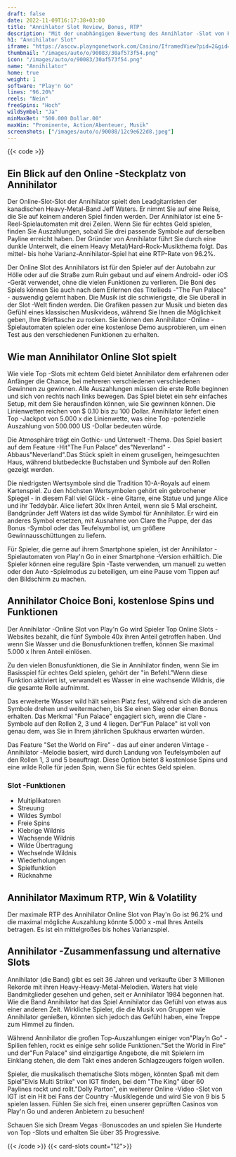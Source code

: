 ```yaml
---
draft: false
date: 2022-11-09T16:17:38+03:00
title: "Annihlator Slot Review, Bonus, RTP"
description: "Mit der unabhängigen Bewertung des Annihlator -Slot von Play'n Go können Sie kostenlos oder echtes Geld spielen und hier einen Bonus erhalten!"
h1: "Annihilator Slot"
iframe: "https://asccw.playngonetwork.com/Casino/IframedView?pid=2&gid=annihilator&lang=en_US&practice=1&channel=desktop&div=flashobject&width=100%25&height=100%25&user=&password=&ctx=&demo=2&brand=&lobby=&rccurrentsessiontime=0&rcintervaltime=0&rcaccounthistoryurl=&rccontinueurl=&rcexiturl=&rchistoryurlmode=&autoplaylimits=0&autoplayreset=0&callback=flashCallback&rcmga=&resourcelevel=0&hasjackpots=False&country=&pauseplay=&playlimit=&selftest=&sessiontime=&coreweburl=https://asccw.playngonetwork.com/&showpoweredby=True"
thumbnail: "/images/auto/o/90083/30af573f54.png"
icon: "/images/auto/o/90083/30af573f54.png"
name: "Annihilator"
home: true
weight: 1
software: "Play'n Go"
lines: "96.20%"
reels: "Nein"
freeSpins: "Hoch"
wildSymbol: "Ja"
minMaxBet: "500.000 Dollar.00"
maxWin: "Prominente, Action/Abenteuer, Musik"
screenshots: ["/images/auto/o/90088/12c9e622d8.jpeg"]
---
```


{{< code >}}<h2>Ein Blick auf den Online -Steckplatz von Annihilator</h2><p>Der Online-Slot-Slot der Annihilator spielt den Leadgitarristen der kanadischen Heavy-Metal-Band Jeff Waters. Er nimmt Sie auf eine Reise, die Sie auf keinem anderen Spiel finden werden. Der Annihilator ist eine 5-Reel-Spielautomaten mit drei Zeilen. Wenn Sie für echtes Geld spielen, finden Sie Auszahlungen, sobald Sie drei passende Symbole auf derselben Payline erreicht haben. Der Gründer von Annihilator führt Sie durch eine dunkle Unterwelt, die einem Heavy Metal/Hard-Rock-Musikthema folgt. Das mittel- bis hohe Varianz-Annihilator-Spiel hat eine RTP-Rate von 96.2%.</p><p>Der Online Slot des Annihilators ist für den Spieler auf der Autobahn zur Hölle oder auf die Straße zum Ruin gebaut und auf einem Android- oder iOS -Gerät verwendet, ohne die vielen Funktionen zu verlieren. Die Boni des Spiels können Sie auch nach dem Erlernen des Titellieds -"The Fun Palace" - auswendig gelernt haben. Die Musik ist die schwierigste, die Sie überall in der Slot -Welt finden werden. Die Grafiken passen zur Musik und bieten das Gefühl eines klassischen Musikvideos, während Sie Ihnen die Möglichkeit geben, Ihre Brieftasche zu rocken. Sie können den Annihilator -Online -Spielautomaten spielen oder eine kostenlose Demo ausprobieren, um einen Test aus den verschiedenen Funktionen zu erhalten.</p><h2>Wie man Annihilator Online Slot spielt</h2><p>Wie viele Top -Slots mit echtem Geld bietet Annihilator dem erfahrenen oder Anfänger die Chance, bei mehreren verschiedenen verschiedenen Gewinnen zu gewinnen. Alle Auszahlungen müssen die erste Rolle beginnen und sich von rechts nach links bewegen. Das Spiel bietet ein sehr einfaches Setup, mit dem Sie herausfinden können, wie Sie gewinnen können. Die Linienwetten reichen von $ 0.10 bis zu 100 Dollar. Annihilator liefert einen Top -Jackpot von 5.000 x die Linienwette, was eine Top -potenzielle Auszahlung von 500.000 US -Dollar bedeuten würde.</p><p> Die Atmosphäre trägt ein Gothic- und Unterwelt -Thema. Das Spiel basiert auf dem Feature -Hit"The Fun Palace" des"Neverland" -Abbaus"Neverland".Das Stück spielt in einem gruseligen, heimgesuchten Haus, während blutbedeckte Buchstaben und Symbole auf den Rollen gezeigt werden.</p><p></p><p> Die niedrigsten Wertsymbole sind die Tradition 10-A-Royals auf einem Kartenspiel. Zu den höchsten Wertsymbolen gehört ein gebrochener Spiegel - in diesem Fall viel Glück - eine Gitarre, eine Statue und junge Alice und ihr Teddybär. Alice liefert 30x Ihren Anteil, wenn sie 5 Mal erscheint. Bandgründer Jeff Waters ist das wilde Symbol für Annihilator. Er wird ein anderes Symbol ersetzen, mit Ausnahme von Clare the Puppe, der das Bonus -Symbol oder das Teufelsymbol ist, um größere Gewinnausschüttungen zu liefern.</p><p>Für Spieler, die gerne auf ihrem Smartphone spielen, ist der Annihilator -Spielautomaten von Play'n Go in einer Smartphone -Version erhältlich. Die Spieler können eine reguläre Spin -Taste verwenden, um manuell zu wetten oder den Auto -Spielmodus zu beteiligen, um eine Pause vom Tippen auf den Bildschirm zu machen.</p><h2> Annihilator Choice Boni, kostenlose Spins und Funktionen</h2><p> Der Annihilator -Online Slot von Play'n Go wird Spieler Top Online Slots -Websites bezahlt, die fünf Symbole 40x ihren Anteil getroffen haben. Und wenn Sie Wasser und die Bonusfunktionen treffen, können Sie maximal 5.000 x Ihren Anteil einlösen.</p><p>Zu den vielen Bonusfunktionen, die Sie in Annihilator finden, wenn Sie im Basisspiel für echtes Geld spielen, gehört der "in Befehl.”Wenn diese Funktion aktiviert ist, verwandelt es Wasser in eine wachsende Wildnis, die die gesamte Rolle aufnimmt.</p><p>Das erweiterte Wasser wild hält seinen Platz fest, während sich die anderen Symbole drehen und weitermachen, bis Sie einen Sieg oder einen Bonus erhalten. Das Merkmal "Fun Palace" engagiert sich, wenn die Clare -Symbole auf den Rollen 2, 3 und 4 liegen. Der"Fun Palace" ist voll von genau dem, was Sie in Ihrem jährlichen Spukhaus erwarten würden.</p><p>Das Feature "Set the World on Fire" - das auf einer anderen Vintage -Annihilator -Melodie basiert, wird durch Landung von Teufelsymbolen auf den Rollen 1, 3 und 5 beauftragt. Diese Option bietet 8 kostenlose Spins und eine wilde Rolle für jeden Spin, wenn Sie für echtes Geld spielen.</p><h3>
Slot -Funktionen</h3><ul>
<li></span>
Multiplikatoren</li>
<li></span>
Streuung</li>
<li></span>
Wildes Symbol</li>
<li></span>
Freie Spins</li>
<li></span>
Klebrige Wildnis</li>
<li></span>
Wachsende Wildnis</li>
<li></span>
Wilde Übertragung</li>
<li></span>
Wechselnde Wildnis</li>
<li></span>
Wiederholungen</li>
<li></span>
Spielfunktion</li>
<li></span>
Rücknahme</li></ul><h2> Annihilator Maximum RTP, Win & Volatility</h2><p>Der maximale RTP des Annihilator Online Slot von Play'n Go ist 96.2% und die maximal mögliche Auszahlung könnte 5.000 x -mal Ihres Anteils betragen. Es ist ein mittelgroßes bis hohes Varianzspiel.</p><h2> Annihilator -Zusammenfassung und alternative Slots</h2><p> Annihilator (die Band) gibt es seit 36 Jahren und verkaufte über 3 Millionen Rekorde mit ihren Heavy-Heavy-Metal-Melodien. Waters hat viele Bandmitglieder gesehen und gehen, seit er Annihilator 1984 begonnen hat. Wie die Band Annihilator hat das Spiel Annihilator das Gefühl von etwas aus einer anderen Zeit. Wirkliche Spieler, die die Musik von Gruppen wie Annihilator genießen, könnten sich jedoch das Gefühl haben, eine Treppe zum Himmel zu finden.</p><p> Während Annihilator die großen Top-Auszahlungen einiger von"Play’n Go" -Spilien fehlen, rockt es einige sehr solide Funktionen."Set the World in Fire" und der"Fun Palace" sind einzigartige Angebote, die mit Spielern im Einklang stehen, die dem Takt eines anderen Schlagzeugers folgen wollen.</p><p> Spieler, die musikalisch thematische Slots mögen, könnten Spaß mit dem Spiel"Elvis Multi Strike" von IGT finden, bei dem "The King" über 60 Paylines rockt und rollt."Dolly Parton", ein weiterer Online -Video -Slot von IGT ist ein Hit bei Fans der Country -Musiklegende und wird Sie von 9 bis 5 spielen lassen. Fühlen Sie sich frei, einen unserer geprüften Casinos von Play'n Go und anderen Anbietern zu besuchen!</p><p>
Schauen Sie sich Dream Vegas -Bonuscodes an und spielen Sie Hunderte von Top -Slots und erhalten Sie über 35 Progressive.</p>{{< /code >}}
{{< card-slots count="12">}}